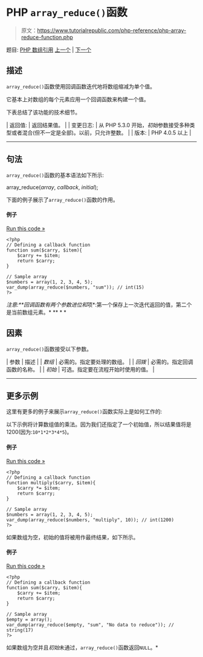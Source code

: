 # PHP `array_reduce()`函数

> 原文：<https://www.tutorialrepublic.com/php-reference/php-array-reduce-function.php>

题目: [PHP 数组引用](php-array-functions.php) [上一个](php-array-rand-function.php) | [下一个](php-array-replace-function.php)

## 描述

`array_reduce()`函数使用回调函数迭代地将数组缩减为单个值。

它基本上对数组的每个元素应用一个回调函数来构建一个值。

下表总结了该功能的技术细节。

| 返回值: | 返回结果值。 |
| 变更日志: | 从 PHP 5.3.0 开始，*初始*参数接受多种类型或者混合(但不一定是全部)。以前，只允许整数。 |
| 版本: | PHP 4.0.5 以上 |

* * *

## 句法

`array_reduce()`函数的基本语法如下所示:

array_reduce(*array*, *callback*, *initial*);

下面的例子展示了`array_reduce()`函数的作用。

#### 例子

[Run this code »](../codelab.php?topic=php&file=reduce-the-array-to-a-single-value "Run this code to view the output")

```
<?php
// Defining a callback function
function sum($carry, $item){
    $carry += $item;
    return $carry;
}

// Sample array
$numbers = array(1, 2, 3, 4, 5);
var_dump(array_reduce($numbers, "sum")); // int(15)
?>
```

 ***注意:**回调函数有两个参数*进位*和*项*:第一个保存上一次迭代返回的值，第二个是当前数组元素。*  ** * *

## 因素

`array_reduce()`函数接受以下参数。

| 参数 | 描述 |
| *数组* | 必需的。指定要处理的数组。 |
| *回拨* | 必需的。指定回调函数的名称。 |
| *初始* | 可选。指定要在流程开始时使用的值。 |

* * *

## 更多示例

这里有更多的例子来展示`array_reduce()`函数实际上是如何工作的:

以下示例将计算数组值的乘法。因为我们还指定了一个初始值，所以结果值将是 1200(因为:`10*1*2*3*4*5`)。

#### 例子

[Run this code »](../codelab.php?topic=php&file=set-initial-value-while-reducing-an-array "Run this code to view the output")

```
<?php
// Defining a callback function
function multiply($carry, $item){
    $carry *= $item;
    return $carry;
}

// Sample array
$numbers = array(1, 2, 3, 4, 5);
var_dump(array_reduce($numbers, "multiply", 10)); // int(1200)
?>
```

如果数组为空，初始的值将被用作最终结果，如下所示。

#### 例子

[Run this code »](../codelab.php?topic=php&file=reducing-an-empty-array "Run this code to view the output")

```
<?php
// Defining a callback function
function sum($carry, $item){
    $carry += $item;
    return $carry;
}

// Sample array
$empty = array();
var_dump(array_reduce($empty, "sum", "No data to reduce")); // string(17)
?>
```

如果数组为空并且*初始*未通过，`array_reduce()`函数返回`NULL`。*